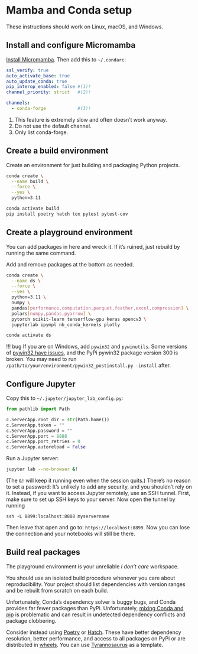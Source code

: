 # Mamba and Conda setup

These instructions should work on Linux, macOS, and Windows.

## Install and configure Micromamba

[Install Micromamba](https://mamba.readthedocs.io/en/latest/micromamba-installation.html).
Then add this to `~/.condarc`:
```yaml
ssl_verify: true
auto_activate_base: true
auto_update_conda: true
pip_interop_enabled: false #(1)!
channel_priority: strict   #(2)!

channels:
  - conda-forge            #(3)!
```

1. This feature is extremely slow and often doesn’t work anyway.
2. Do not use the default channel.
3. Only list conda-forge.

## Create a build environment

Create an environment for just building and packaging Python projects.

```bash
conda create \
  --name build \
  --force \
  --yes \
  python=3.11

conda activate build
pip install poetry hatch tox pytest pytest-cov
```

## Create a playground environment

You can add packages in here and wreck it.
If it’s ruined, just rebuild by running the same command.

Add and remove packages at the bottom as needed.

```bash
conda create \
  --name ds \
  --force \
  --yes \
  python=3.11 \
  numpy \
  pandas[performance,computation,parquet,feather,excel,compression] \
  polars[numpy,pandas,pyarrow] \
  pytorch scikit-learn tensorflow-gpu keras opencv3 \
  jupyterlab ipympl nb_conda_kernels plotly

conda activate ds
```

!!! bug
    If you are on Windows, add `pywin32` and `pywinutils`.
    Some versions of [pywin32 have issues](https://github.com/mhammond/pywin32/issues/1431),
    and the PyPi pywin32 package version 300 is broken.
    You may need to run `/path/to/your/environment/pywin32_postinstall.py -install` after.

## Configure Jupyter

Copy this to `~/.jupyter/jupyter_lab_config.py`:

```python
from pathlib import Path

c.ServerApp.root_dir = str(Path.home())
c.ServerApp.token = ""
c.ServerApp.password = ""
c.ServerApp.port = 8888
c.ServerApp.port_retries = 0
c.ServerApp.autoreload = False
```

Run a Jupyter server:

```bash
jupyter lab --no-browser &!
```

(The `&!` will keep it running even when the session quits.)
There’s no reason to set a password: It’s unlikely to add any security, and you shouldn’t rely on it.
Instead, if you want to access Jupyter remotely, use an SSH tunnel.
First, make sure to set up SSH keys to your server.
Now open the tunnel by running

```
ssh -L 8899:localhost:8888 myservername
```

Then leave that open and go to: `https://localhost:8899`.
Now you can lose the connection and your notebooks will still be there.

## Build real packages

The playground environment is your unreliable _I don’t care_ workspace.

You should use an isolated build procedure whenever you care about reproducibility.
Your project should list dependencies with version ranges and be rebuilt from scratch on each build.

Unfortunately, Conda’s dependency solver is buggy bugs, and Conda provides far fewer packages than PyPi.
Unfortunately, [mixing Conda and pip](https://www.anaconda.com/blog/understanding-conda-and-pip)
is problematic and can result in undetected dependency conflicts and package clobbering.

Consider instead using [Poetry](https://python-poetry.org/) or [Hatch](https://hatch.pypa.io/).
These have better dependency resolution, better performance,
and access to all packages on PyPi or are distributed in [wheels](https://pythonwheels.com/).
You can use [Tyrannosaurus](https://github.com/dmyersturnbull/tyrannosaurus) as a template.
